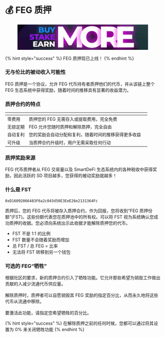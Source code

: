 # 💰 FEG 质押

<figure><img src="../../.gitbook/assets/Screenshot_8 (2).png" alt=""><figcaption></figcaption></figure>

{% hint style="success" %}
FEG 质押现已上线！
{% endhint %}

### 无与伦比的被动收入可能性

FEG 质押是一个协议，允许 FEG 代币持有者质押他们的代币，并从该链上整个 FEG 生态系统中获得奖励，随着时间的推移具有显著的收益潜力。

### 质押合约的特点

<table data-card-size="large" data-column-title-hidden data-view="cards"><thead><tr><th></th><th></th><th data-hidden></th></tr></thead><tbody><tr><td>零费用</td><td>质押您的 FEG 无需存入或提取费用，完全免费</td><td></td></tr><tr><td>无锁定期</td><td>FEG 允许您随时质押和解除质押，完全自由</td><td></td></tr><tr><td>自动复利</td><td>您的奖励会自动分配和复利，随着时间的推移获得更多收益</td><td></td></tr><tr><td>可升级</td><td>当质押合约升级时，用户无需采取任何行动</td><td></td></tr></tbody></table>

### **质押奖励来源**

FEG 代币质押者从 FEG 交易量以及 SmartDeFi 生态系统内的各种税收中获得奖励，因此活跃的 SD 项目越多，您获得的被动奖励就越多！

### **什么是 FST**

```
0xD16092066483F6a2c043d50E3EeE26e2131364Fc
```

质押后，您的 FEG 代币将被存入质押合约，作为回报，您将收到“FEG 质押份额”(FST)。这些份额代表您在质押池中的所有权。可以将 FST 视为系统确认您成功质押的收据。您必须向系统出示此收据才能解除质押您的代币。

* FST 不是 1:1 的比例
* FST 数量不会随着奖励而增加
* 总 FST / 总 FEG = 比率
* 无法将 FST 转移到另一个钱包

### 可选的 FEG“牺牲”

根据社区的要求，新的质押合约引入了牺牲功能。它允许那些希望为销毁工作做出贡献的人减少流通代币供应量。\
\
解除质押时，质押者可以自愿销毁其 FEG 奖励的指定百分比，从而永久地将这些代币从流通中移除。\
\
要激活此功能，请指定您希望牺牲的百分比。

{% hint style="success" %}
在解除质押之前的任何时候，您都可以通过将其设置为 0% 来关闭牺牲功能
{% endhint %}
